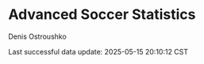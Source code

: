 # Advanced Soccer Statistics
Denis Ostroushko

<!-- gfm -->

Last successful data update: 2025-05-15 20:10:12 CST
